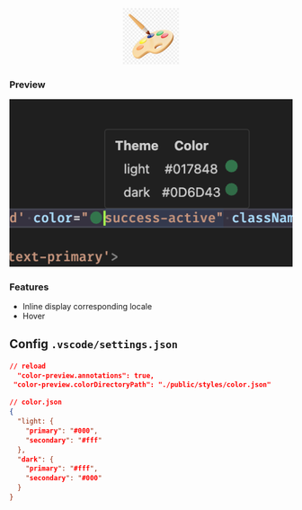 <p align="center">
<img src="https://github.com/hunghg255/color-preview/blob/main/res/logo.webp?raw=true" alt="logo" width='100'/>
</a>
</p>

### Preview

<p align='center'>
  <img src="https://github.com/hunghg255/color-preview/blob/main/screenshots/preview-1.png?raw=true" alt='preview'>
</p>


### Features

- Inline display corresponding locale
- Hover

## Config `.vscode/settings.json`

```json
// reload
  "color-preview.annotations": true,
 "color-preview.colorDirectoryPath": "./public/styles/color.json"
```

```json
// color.json
{
  "light: {
    "primary": "#000",
    "secondary": "#fff"
  },
  "dark": {
    "primary": "#fff",
    "secondary": "#000"
  }
}
```
